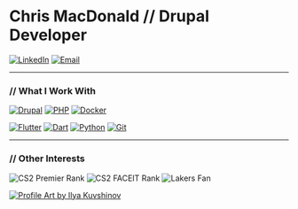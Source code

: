 # Chris MacDonald // Drupal Developer

<p>
  <a href="https://www.linkedin.com/in/chrismacdonaldw/"><img src="https://img.shields.io/badge/LinkedIn-0077B5?style=for-the-badge&logo=linkedin&logoColor=white" alt="LinkedIn"/></a>
  <a href="mailto:business@chrismac.dev"><img src="https://img.shields.io/badge/Email-333333?style=for-the-badge&logo=gmail&logoColor=white" alt="Email"/></a>
</p>

---

### // What I Work With

<p>
  <a href="https://www.drupal.org/"><img src="https://img.shields.io/badge/Drupal-0678BE?style=for-the-badge&logo=drupal&logoColor=white" alt="Drupal"/></a>
  <a href="https://www.php.net/"><img src="https://img.shields.io/badge/PHP-777BB4?style=for-the-badge&logo=php&logoColor=white" alt="PHP"/></a>
  <a href="https://www.docker.com/"><img src="https://img.shields.io/badge/Docker-2496ED?style=for-the-badge&logo=docker&logoColor=white" alt="Docker"/></a>
</p>
<p>
  <a href="https://flutter.dev/"><img src="https://img.shields.io/badge/Flutter-02569B?style=for-the-badge&logo=flutter&logoColor=white" alt="Flutter"/></a>
  <a href="https://dart.dev/"><img src="https://img.shields.io/badge/Dart-0175C2?style=for-the-badge&logo=dart&logoColor=white" alt="Dart"/></a>
  <a href="https://www.python.org/"><img src="https://img.shields.io/badge/Python-3776AB?style=for-the-badge&logo=python&logoColor=white" alt="Python"/></a>
  <a href="https://git-scm.com/"><img src="https://img.shields.io/badge/Git-F05032?style=for-the-badge&logo=git&logoColor=white" alt="Git"/></a>
</p>

---

### // Other Interests

<p>
  <img src="https://img.shields.io/badge/CS2-21k-D800EF?style=for-the-badge&logo=counterstrike&logoColor=white" alt="CS2 Premier Rank"/>
  <img src="https://img.shields.io/badge/FACEIT-1850_Elo-FF5500?style=for-the-badge&logo=faceit&logoColor=white" alt="CS2 FACEIT Rank"/>
  <img src="https://img.shields.io/badge/NBA-Lakers-552583?style=for-the-badge&logo=nba&logoColor=white" alt="Lakers Fan"/>
</p>

<p>
  <a href="https://www.artstation.com/kuvshinov_ilya">
    <img src="https://img.shields.io/badge/Profile_Art_by-Ilya_Kuvshinov-160026?style=for-the-badge&logo=artstation&logoColor=white" alt="Profile Art by Ilya Kuvshinov"/>
  </a>
</p>
